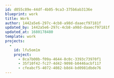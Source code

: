 ```yaml
---
id: d055c89e-44df-4b05-9ca3-375b6ab3136e
blueprint: work
title: Work
author: 1442a5e6-297c-4cb8-a98d-daaecf97181f
updated_by: 1442a5e6-297c-4cb8-a98d-daaecf97181f
updated_at: 1680178480
template: work
projects:
  -
    id: lfu5om1m
    project:
      - 8ca7b00b-f09a-4644-8c0c-3393c73970f1
      - 35f10f42-fc27-4d42-9098-b0446acbf117
      - cfeabcf5-4072-4082-b8d4-bd0981dbde76
---
```

